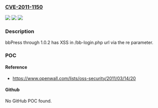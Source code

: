### [CVE-2011-1150](https://cve.mitre.org/cgi-bin/cvename.cgi?name=CVE-2011-1150)
![](https://img.shields.io/static/v1?label=Product&message=bbPress&color=blue)
![](https://img.shields.io/static/v1?label=Version&message=n%2Fa&color=blue)
![](https://img.shields.io/static/v1?label=Vulnerability&message=XSS&color=brighgreen)

### Description

bbPress through 1.0.2 has XSS in /bb-login.php url via the re parameter.

### POC

#### Reference
- https://www.openwall.com/lists/oss-security/2011/03/14/20

#### Github
No GitHub POC found.

